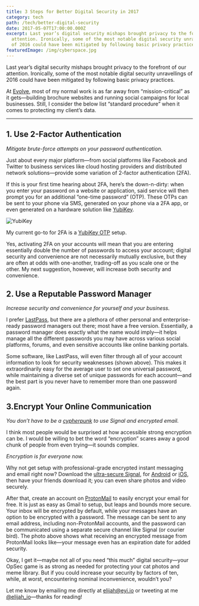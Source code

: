 ```yaml
---
title: 3 Steps for Better Digital Security in 2017
category: tech
path: /tech/better-digital-security
date: 2017-05-07T17:00:00.000Z
excerpt: Last year’s digital security mishaps brought privacy to the forefront of our
  attention. Ironically, some of the most notable digital security unravellings
  of 2016 could have been mitigated by following basic privacy practices.
featuredImage: /img/cyberspace.jpg
---
```

Last year’s digital security mishaps brought privacy to the forefront of our attention. Ironically, some of the most notable digital security unravellings of 2016 could have been mitigated by following basic privacy practices.

At [Evolve](https://evolveyouridentity.com/), most of my normal work is as far away from “mission-critical” as it gets—building brochure websites and running social campaigns for local businesses. Still, I consider the below list “standard procedure” when it comes to protecting my client’s data.

- - -

## 1. Use 2-Factor Authentication

*Mitigate brute-force attempts on your password authentication.*

Just about every major platform—from social platforms like Facebook and Twitter to business services like cloud hosting providers and distributed network solutions—provide some variation of 2-factor authentication (2FA).

If this is your first time hearing about 2FA, here’s the down-n-dirty: when you enter your password on a website or application, said service will then prompt you for an additional “one-time password” (OTP). These OTPs can be sent to your phone via SMS, generated on your phone via a 2FA app, or even generated on a hardware solution like [YubiKey](https://yubico.com/).

![YubiKey](https://miro.medium.com/max/1708/1*zWECJBglBUjTHe_N-aXuwQ.gif "YubiKey")

My current go-to for 2FA is a [YubiKey OTP](https://www.yubico.com/products/services-software/personalization-tools/yubikey-otp/) setup.

Yes, activating 2FA on your accounts will mean that you are entering essentially double the number of passwords to access your account; digital security and convenience are not necessarily mutually exclusive, but they are often at odds with one-another, trading-off as you scale one or the other. My next suggestion, however, will increase both security and convenience.

## 2. Use a Reputable Password Manager

*Increase security and convenience for yourself and your business.*

I prefer [LastPass](https://www.lastpass.com/2), but there are a plethora of other personal and enterprise-ready password managers out there; most have a free version. Essentially, a password manager does exactly what the name would imply—it helps manage all the different passwords you may have across various social platforms, forums, and even sensitive accounts like online banking portals.

Some software, like LastPass, will even filter through all of your account information to look for security weaknesses (shown above). This makes it extraordinarily easy for the average user to set one universal password, while maintaining a diverse set of unique passwords for each account—and the best part is you never have to remember more than one password again.

## 3.Encrypt Your Online Communication

*You don’t have to be a [cypherpunk](https://en.wikipedia.org/wiki/Cypherpunk) to use Signal and encrypted email.*

I think most people would be surprised at how accessible strong encryption can be. I would be willing to bet the word “encryption” scares away a good chunk of people from even trying—it sounds complex.

*Encryption is for everyone now.*

Why not get setup with professional-grade encrypted instant messaging and email right now? Download the [ultra-secure Signal](https://www.cyberscoop.com/signal-security-audit-encryption-facebook-messenger-whatsapp/), for [Android](https://play.google.com/store/apps/details?id=org.thoughtcrime.securesms&hl=en) or [iOS](https://itunes.apple.com/us/app/signal-private-messenger/id874139669?mt=8), then have your friends download it; you can even share photos and video securely.

After that, create an account on [ProtonMail](https://protonmail.com/) to easily encrypt your email for free. It is just as easy as Gmail to setup, but leaps and bounds more secure. Your inbox will be encrypted by default, while your messages have an option to be encrypted with a password. The message can be sent to any email address, including non-ProtonMail accounts, and the password can be communicated using a separate secure channel like Signal (or courier bird). The photo above shows what receiving an encrypted message from ProtonMail looks like—your message even has an expiration date for added security.

Okay, I get it—maybe not all of you need “this much” digital security—your OpSec game is as strong as needed for protecting your cat photos and meme library. But if you could increase your security by factors of ten, while, at worst, encountering nominal inconvenience, wouldn’t you?

Let me know by emailing me directly at [elijah@eyi.io](mailto:elijah@eyi.io) or tweeting at me [@elijah_io](https://twitter.com/elijah_io)—thanks for reading!